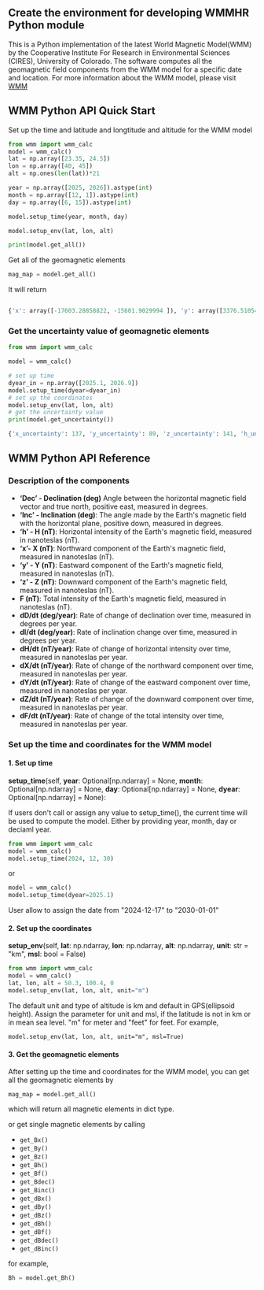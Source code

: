 ## Create the environment for developing WMMHR Python module

This is a Python implementation of the latest World Magnetic Model(WMM) by the Cooperative Institute For Research in Environmental Sciences (CIRES), University of Colorado. The software computes all the geomagnetic field components from the WMM model for a specific date and location. 
For more information about the WMM model, please visit [WMM](https://www.ncei.noaa.gov/products/world-magnetic-model)


## WMM Python API Quick Start

Set up the time and latitude and longtitude and altitude for the WMM model

```python
from wmm import wmm_calc
model = wmm_calc()
lat = np.array([23.35, 24.5])
lon = np.array([40, 45])
alt = np.ones(len(lat))*21

year = np.array([2025, 2026]).astype(int)
month = np.array([12, 1]).astype(int)
day = np.array([6, 15]).astype(int)

model.setup_time(year, month, day)

model.setup_env(lat, lon, alt)

print(model.get_all())
```

Get all of the geomagnetic elements

```python
mag_map = model.get_all()
```
It will return 

```python

{'x': array([-17603.28858822, -15601.9029994 ]), 'y': array([3376.51054331, 3514.84345219]), 'z': array([57927.51624799, 59035.4644569 ]), 'h': array([17924.190151  , 15992.92036172]), 'f': array([60637.23057026, 61163.38418808]), 'dec': array([169.1418996 , 167.30418427]), 'inc': array([72.80665382, 74.8421807 ]), 'dx': array([295.42592776, 316.74492718]), 'dy': array([-9.42710882, -8.374395  ]), 'dz': array([-25.54450249, -27.87657315]), 'dh': array([-291.91269179, -310.841185  ]), 'df': array([-110.69153579, -108.18506608]), 'ddec': array([ -8.89792466, -13.20742715]), 'dinc': array([15.38195593, 16.45360138])}
```

### Get the uncertainty value of geomagnetic elements

```python
from wmm import wmm_calc

model = wmm_calc()

# set up time
dyear_in = np.array([2025.1, 2026.9])
model.setup_time(dyear=dyear_in)
# set up the coordinates
model.setup_env(lat, lon, alt)
# get the uncertainty value
print(model.get_uncertainty())
```

```python
{'x_uncertainty': 137, 'y_uncertainty': 89, 'z_uncertainty': 141, 'h_uncertainty': 133, 'f_uncertainty': 138, 'declination_uncertainty': array([1.43123270e-05, 1.65339971e-05]), 'inclination_uncertainty': 0.2}
```

## WMM Python API Reference

### Description of the components

- **‘Dec’ - Declination (deg)** Angle between the horizontal magnetic field vector and true north, positive east, measured in degrees.
- **‘Inc’ - Inclination (deg)**: The angle made by the Earth's magnetic field with the horizontal plane, positive down, measured in degrees.
- **‘h’ - H (nT)**: Horizontal intensity of the Earth's magnetic field, measured in nanoteslas (nT).
- **‘x’- X (nT)**: Northward component of the Earth's magnetic field, measured in nanoteslas (nT).
- **‘y’ - Y (nT)**: Eastward component of the Earth's magnetic field, measured in nanoteslas (nT).
- **‘z’ - Z (nT)**: Downward component of the Earth's magnetic field, measured in nanoteslas (nT).
- **F (nT)**: Total intensity of the Earth's magnetic field, measured in nanoteslas (nT).
- **dD/dt (deg/year)**: Rate of change of declination over time, measured in degrees per year.
- **dI/dt (deg/year)**: Rate of inclination change over time, measured in degrees per year.
- **dH/dt (nT/year)**: Rate of change of horizontal intensity over time, measured in nanoteslas per year.
- **dX/dt (nT/year)**: Rate of change of the northward component over time, measured in nanoteslas per year.
- **dY/dt (nT/year)**: Rate of change of the eastward component over time, measured in nanoteslas per year.
- **dZ/dt (nT/year)**: Rate of change of the downward component over time, measured in nanoteslas per year.
- **dF/dt (nT/year)**: Rate of change of the total intensity over time, measured in nanoteslas per year.


### Set up the time and coordinates for the WMM model

#### 1. Set up time 

**setup_time**(self, **year**: Optional[np.ndarray] = None, **month**: Optional[np.ndarray] = None, **day**: Optional[np.ndarray] = None,
                   **dyear**: Optional[np.ndarray] = None):

If users don't call or assign any value to setup_time(), the current time will be used to compute the model.
Either by providing year, month, day or deciaml year.
```python
from wmm import wmm_calc
model = wmm_calc()
model.setup_time(2024, 12, 30)
```
or 
```python
model = wmm_calc()
model.setup_time(dyear=2025.1)
```

User allow to assign the date from "2024-12-17" to "2030-01-01"

#### 2. Set up the coordinates

**setup_env**(self, **lat**: np.ndarray, **lon**: np.ndarray, **alt**: np.ndarray, **unit**: str = "km", **msl**: bool = False)
```python
from wmm import wmm_calc
model = wmm_calc()
lat, lon, alt = 50.3, 100.4, 0
model.setup_env(lat, lon, alt, unit="m")
```

The default unit and type of altitude is km and default in GPS(ellipsoid height). 
Assign the parameter for unit and msl, if the latitude is not in km or in mean sea level.
"m" for meter and "feet" for feet. For example,
```
model.setup_env(lat, lon, alt, unit="m", msl=True)
```

#### 3. Get the geomagnetic elements

After setting up the time and coordinates for the WMM model, you can get all the geomagnetic elements by

```
mag_map = model.get_all()
```

which will return all magnetic elements in dict type.

or get single magnetic elements by calling

- `get_Bx()`
- `get_By()`
- `get_Bz()`
- `get_Bh()`
- `get_Bf()`
- `get_Bdec()`
- `get_Binc()`
- `get_dBx()`
- `get_dBy()`
- `get_dBz()`
- `get_dBh()`
- `get_dBf()`
- `get_dBdec()`
- `get_dBinc()`

for example,
```python
Bh = model.get_Bh()
```

